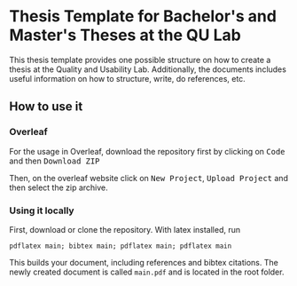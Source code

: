 # Thesis Template for Bachelor's and Master's Theses at the QU Lab

This thesis template provides one possible structure on how to create a thesis at the Quality and Usability Lab.
Additionally, the documents includes useful information on how to structure, write, do references, etc.

## How to use it

### Overleaf

For the usage in Overleaf, download the repository first by clicking on <kbd>Code</kbd> and then <kbd>Download ZIP</kbd>

Then, on the overleaf website click on <kbd>New Project</kbd>, <kbd>Upload Project</kbd> and then select the zip archive.

### Using it locally

First, download or clone the repository. With latex installed, run

```
pdflatex main; bibtex main; pdflatex main; pdflatex main
```

This builds your document, including references and bibtex citations. The newly created document is called `main.pdf` and is located in the root folder.
